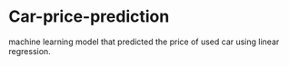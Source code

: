 # Car-price-prediction
machine learning  model that predicted the price of used car using linear regression.
